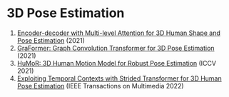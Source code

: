 # 3D Pose Estimation
1. [Encoder-decoder with Multi-level Attention for 3D Human Shape and Pose Estimation](https://arxiv.org/abs/2109.02303) (2021)
2. [GraFormer: Graph Convolution Transformer for 3D Pose Estimation](https://arxiv.org/abs/2109.08364) (2021)
3. [HuMoR: 3D Human Motion Model for Robust Pose Estimation](https://arxiv.org/abs/2105.04668) (ICCV 2021)
4. [Exploiting Temporal Contexts with Strided Transformer for 3D Human Pose Estimation](https://arxiv.org/abs/2103.14304) (IEEE Transactions on Multimedia 2022)

